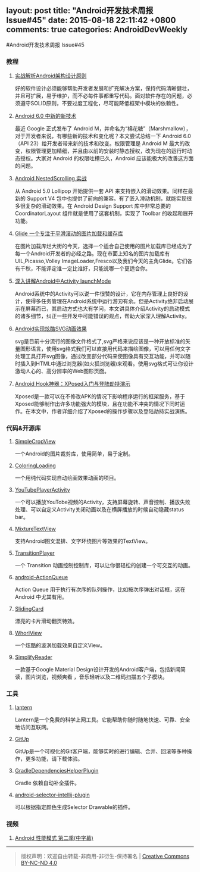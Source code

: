 layout: post
title: "Android开发技术周报 Issue#45"
date: 2015-08-18 22:11:42 +0800
comments: true
categories: AndroidDevWeekly
---

#Android开发技术周报 Issue#45

### 教程

1. [实战解析Android架构设计原则](http://www.csdn.net/article/2015-08-20/2825506?utm_source=androidweekly.cn)

	好的软件设计必须能够帮助开发者发展和扩充解决方案，保持代码清晰健壮，并且可扩展，易于维护，而不必每件事都重写代码。面对软件存在的问题，必须遵守SOLID原则，不要过度工程化，尽可能降低框架中模块的依赖性。

1. [Android 6.0 中新的新技术](http://www.race604.com/whats-new-in-android6.0/)

	最近 Google 正式发布了 Android M，并命名为“棉花糖”（Marshmallow），对于开发者来说，有哪些新的技术和变化呢？本文尝试总结一下 Android 6.0（API 23）给开发者带来新的技术和改变。权限管理是 Android M 最大的改变，权限管理更加精细，并且由以前的安装时静态授权，改为现在的运行时动态授权。大家对 Android 的权限吐槽已久，Android 应该能极大的改善这方面的问题。

1. [Android NestedScrolling 实战](http://www.race604.com/android-nested-scrolling/)

	从 Android 5.0 Lollipop 开始提供一套 API 来支持嵌入的滑动效果。同样在最新的 Support V4 包中也提供了前向的兼容。有了嵌入滑动机制，就能实现很多很复杂的滑动效果。在 Android Design Support 库中非常总要的 CoordinatorLayout 组件就是使用了这套机制，实现了 Toolbar 的收起和展开功能。
	
1. [Glide 一个专注于平滑滚动的图片加载和缓存库](http://www.jianshu.com/p/4a3177b57949?utm_campaign=maleskine&utm_content=note&utm_medium=writer_share&utm_source=weibo)

	在图片加载库烂大街的今天，选择一个适合自己使用的图片加载库已经成为了每一个Android开发者的必经之路。现在市面上知名的图片加载库有UIL,Picasso,Volley ImageLoader,Fresco以及我们今天的主角Glide。它们各有千秋，不能评定谁一定比谁好，只能说哪一个更适合你。

1. [深入讲解Android中Activity launchMode](http://droidyue.com/blog/2015/08/16/dive-into-android-activity-launchmode/)

	Android系统中的Activity可以说一件很赞的设计，它在内存管理上良好的设计，使得多任务管理在Android系统中运行游刃有余。但是Activity绝非启动展示在屏幕而已，其启动方式也大有学问，本文讲具体介绍Activity的启动模式的诸多细节，纠正一些开发中可能错误的观点，帮助大家深入理解Activity。

1. [Android实现炫酷SVG动画效果](http://blog.csdn.net/crazy__chen/article/details/47728241)

	svg是目前十分流行的图像文件格式了,svg严格来说应该是一种开放标准的矢量图形语言，使用svg格式我们可以直接用代码来描绘图像，可以用任何文字处理工具打开svg图像，通过改变部分代码来使图像具有交互功能，并可以随时插入到HTML中通过浏览器(如火狐浏览器)来观看。使用svg格式可让你设计激动人心的、高分辨率的Web图形页面。

1. [Android Hook神器：XPosed入门与登陆劫持演示](http://www.csdn.net/article/2015-08-14/2825462)

	Xposed是一款可以在不修改APK的情况下影响程序运行的框架服务，基于Xposed能够制作出许多功能强大的模块，且在功能不冲突的情况下同时运作。在本文中，作者详细介绍了Xposed的操作步骤以及登陆劫持实战演练。

### 代码&开源库

1. [SimpleCropView](https://github.com/IsseiAoki/SimpleCropView)

	一个Android的图片裁剪库，使用简单，易于定制。

1. [ColoringLoading](https://github.com/recruit-lifestyle/ColoringLoading)

	一个用纯代码实现自动绘画效果动画的项目。

1. [YouTubePlayerActivity](https://github.com/TheFinestArtist/YouTubePlayerActivity)

	一个可以播放YouTobe视频的Activity，支持屏幕旋转、声音控制、播放失败处理、可以自定义Activity关闭动画以及在横屏播放的时候自动隐藏status bar。

1. [MixtureTextView](https://github.com/hongyangAndroid/MixtureTextView)

	支持Android图文混排、文字环绕图片等效果的TextView。

1. [TransitionPlayer](https://github.com/XMFE-TEAM/TransitionPlayer)

	一个 Transition 动画控制控制库，可以让你很轻松的创建一个可交互的动画。
	
1. [android-ActionQueue](https://github.com/liaohuqiu/android-ActionQueue)
	
	Action Queue 用于执行有次序的队列操作，比如按次序弹出对话框，这在 Android 中尤其有用。

1. [SlidingCard](https://github.com/mxn21/SlidingCard)

	漂亮的卡片滑动翻页特效。

1. [WhorlView](https://github.com/Kyson/WhorlView)

	一个炫酷的漩涡加载效果自定义View。

1. [SimplifyReader](https://github.com/SkillCollege/SimplifyReader)

	一款基于Google Material Design设计开发的Android客户端，包括新闻简读，图片浏览，视频爽看 ，音乐轻听以及二维码扫描五个子模块。

### 工具

1. [lantern](https://github.com/getlantern/lantern)

	Lantern是一个免费的科学上网工具。它能帮助你随时随地快速、可靠、安全地访问互联网。

1. [GitUp](https://github.com/git-up/GitUp)

	GitUp是一个可视化的Git客户端，能够实时的进行编辑、合并、回滚等多种操作，更多功能，请下载体验。

1. [GradleDependenciesHelperPlugin](https://github.com/ligi/GradleDependenciesHelperPlugin)

	Gradle 依赖自动补全插件。

1. [android-selector-intellij-plugin](https://github.com/importre/android-selector-intellij-plugin)

	可以根据指定颜色生成Selector Drawable的插件。

### 视频

1. [Android 性能模式 第二季(中字幕)](http://www.youku.com/playlist_show/id_26016201.html)	

----
> 版权声明：欢迎自由转载-非商用-非衍生-保持署名 | [Creative Commons BY-NC-ND 4.0](http://creativecommons.org/licenses/by-nc-nd/4.0/)